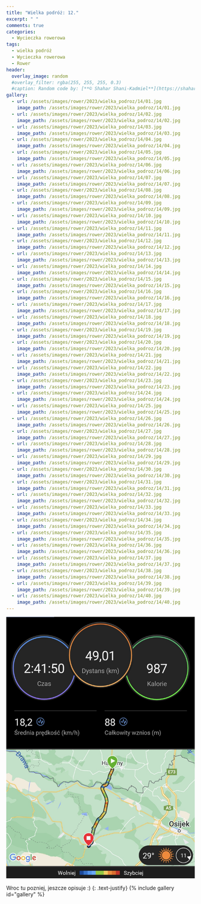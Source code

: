```yaml
---
title: "Wielka podróż: 12."
excerpt: " "
comments: true
categories:
  - Wycieczka rowerowa
tags:
  - wielka podróż
  - Wycieczka rowerowa
  - Rower
header:
  overlay_image: random
  #overlay_filter: rgba(255, 255, 255, 0.3)
  #caption: Random code by: [**© Shahar Shani-Kadmiel**](https://shaharkadmiel.github.io)"
gallery:
  - url: /assets/images/rower/2023/wielka_podroz/14/01.jpg
    image_path: /assets/images/rower/2023/wielka_podroz/14/01.jpg
  - url: /assets/images/rower/2023/wielka_podroz/14/02.jpg
    image_path: /assets/images/rower/2023/wielka_podroz/14/02.jpg
  - url: /assets/images/rower/2023/wielka_podroz/14/03.jpg
    image_path: /assets/images/rower/2023/wielka_podroz/14/03.jpg
  - url: /assets/images/rower/2023/wielka_podroz/14/04.jpg
    image_path: /assets/images/rower/2023/wielka_podroz/14/04.jpg
  - url: /assets/images/rower/2023/wielka_podroz/14/05.jpg
    image_path: /assets/images/rower/2023/wielka_podroz/14/05.jpg
  - url: /assets/images/rower/2023/wielka_podroz/14/06.jpg
    image_path: /assets/images/rower/2023/wielka_podroz/14/06.jpg
  - url: /assets/images/rower/2023/wielka_podroz/14/07.jpg
    image_path: /assets/images/rower/2023/wielka_podroz/14/07.jpg
  - url: /assets/images/rower/2023/wielka_podroz/14/08.jpg
    image_path: /assets/images/rower/2023/wielka_podroz/14/08.jpg
  - url: /assets/images/rower/2023/wielka_podroz/14/09.jpg
    image_path: /assets/images/rower/2023/wielka_podroz/14/09.jpg
  - url: /assets/images/rower/2023/wielka_podroz/14/10.jpg
    image_path: /assets/images/rower/2023/wielka_podroz/14/10.jpg
  - url: /assets/images/rower/2023/wielka_podroz/14/11.jpg
    image_path: /assets/images/rower/2023/wielka_podroz/14/11.jpg
  - url: /assets/images/rower/2023/wielka_podroz/14/12.jpg
    image_path: /assets/images/rower/2023/wielka_podroz/14/12.jpg
  - url: /assets/images/rower/2023/wielka_podroz/14/13.jpg
    image_path: /assets/images/rower/2023/wielka_podroz/14/13.jpg
  - url: /assets/images/rower/2023/wielka_podroz/14/14.jpg
    image_path: /assets/images/rower/2023/wielka_podroz/14/14.jpg
  - url: /assets/images/rower/2023/wielka_podroz/14/15.jpg
    image_path: /assets/images/rower/2023/wielka_podroz/14/15.jpg
  - url: /assets/images/rower/2023/wielka_podroz/14/16.jpg
    image_path: /assets/images/rower/2023/wielka_podroz/14/16.jpg
  - url: /assets/images/rower/2023/wielka_podroz/14/17.jpg
    image_path: /assets/images/rower/2023/wielka_podroz/14/17.jpg
  - url: /assets/images/rower/2023/wielka_podroz/14/18.jpg
    image_path: /assets/images/rower/2023/wielka_podroz/14/18.jpg
  - url: /assets/images/rower/2023/wielka_podroz/14/19.jpg
    image_path: /assets/images/rower/2023/wielka_podroz/14/19.jpg
  - url: /assets/images/rower/2023/wielka_podroz/14/20.jpg
    image_path: /assets/images/rower/2023/wielka_podroz/14/20.jpg
  - url: /assets/images/rower/2023/wielka_podroz/14/21.jpg
    image_path: /assets/images/rower/2023/wielka_podroz/14/21.jpg
  - url: /assets/images/rower/2023/wielka_podroz/14/22.jpg
    image_path: /assets/images/rower/2023/wielka_podroz/14/22.jpg
  - url: /assets/images/rower/2023/wielka_podroz/14/23.jpg
    image_path: /assets/images/rower/2023/wielka_podroz/14/23.jpg
  - url: /assets/images/rower/2023/wielka_podroz/14/24.jpg
    image_path: /assets/images/rower/2023/wielka_podroz/14/24.jpg
  - url: /assets/images/rower/2023/wielka_podroz/14/25.jpg
    image_path: /assets/images/rower/2023/wielka_podroz/14/25.jpg
  - url: /assets/images/rower/2023/wielka_podroz/14/26.jpg
    image_path: /assets/images/rower/2023/wielka_podroz/14/26.jpg
  - url: /assets/images/rower/2023/wielka_podroz/14/27.jpg
    image_path: /assets/images/rower/2023/wielka_podroz/14/27.jpg
  - url: /assets/images/rower/2023/wielka_podroz/14/28.jpg
    image_path: /assets/images/rower/2023/wielka_podroz/14/28.jpg
  - url: /assets/images/rower/2023/wielka_podroz/14/29.jpg
    image_path: /assets/images/rower/2023/wielka_podroz/14/29.jpg
  - url: /assets/images/rower/2023/wielka_podroz/14/30.jpg
    image_path: /assets/images/rower/2023/wielka_podroz/14/30.jpg
  - url: /assets/images/rower/2023/wielka_podroz/14/31.jpg
    image_path: /assets/images/rower/2023/wielka_podroz/14/31.jpg
  - url: /assets/images/rower/2023/wielka_podroz/14/32.jpg
    image_path: /assets/images/rower/2023/wielka_podroz/14/32.jpg
  - url: /assets/images/rower/2023/wielka_podroz/14/33.jpg
    image_path: /assets/images/rower/2023/wielka_podroz/14/33.jpg
  - url: /assets/images/rower/2023/wielka_podroz/14/34.jpg
    image_path: /assets/images/rower/2023/wielka_podroz/14/34.jpg
  - url: /assets/images/rower/2023/wielka_podroz/14/35.jpg
    image_path: /assets/images/rower/2023/wielka_podroz/14/35.jpg
  - url: /assets/images/rower/2023/wielka_podroz/14/36.jpg
    image_path: /assets/images/rower/2023/wielka_podroz/14/36.jpg
  - url: /assets/images/rower/2023/wielka_podroz/14/37.jpg
    image_path: /assets/images/rower/2023/wielka_podroz/14/37.jpg
  - url: /assets/images/rower/2023/wielka_podroz/14/38.jpg
    image_path: /assets/images/rower/2023/wielka_podroz/14/38.jpg
  - url: /assets/images/rower/2023/wielka_podroz/14/39.jpg
    image_path: /assets/images/rower/2023/wielka_podroz/14/39.jpg
  - url: /assets/images/rower/2023/wielka_podroz/14/40.jpg
    image_path: /assets/images/rower/2023/wielka_podroz/14/40.jpg
---
```

![mapka](/assets/images/rower/2023/wielka_podroz/14/mapka.png)

Wroc tu pozniej, jeszcze opisuje :)
{: .text-justify}
{% include gallery id="gallery" %}
